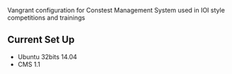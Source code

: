 Vangrant configuration for Constest Management System used in IOI style competitions and trainings

## Current Set Up

* Ubuntu 32bits 14.04
* CMS 1.1
